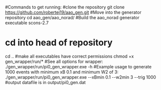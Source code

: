 #Commands to get running:
#clone the repository
git clone https://github.com/robertej19/aao_gen.git
#Move into the generator repository
cd aao_gen/aao_norad/
#Build the aao_norad generator executable
scons-2.7
# cd into head of repository
cd ..
#make all executables have correct permissions
chmod +x gen_wrapper/run/*
#See all options for wrapper:
./gen_wrapper/run/pi0_gen_wrapper.exe -h
#Example usage to generate 1000 events with minimum xB 0.1 and minimum W2 of 3:
./gen_wrapper/run/pi0_gen_wrapper.exe --xBmin 0.1 --w2min 3 --trig 1000  
#output datafile is in output/pi0_gen.dat
